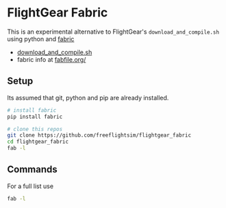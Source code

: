 FlightGear Fabric
=========================================

This is an experimental alternative to FlightGear's `download_and_compile.sh` using python and [fabric](http://www.fabfile.org/)

- [download_and_compile.sh](https://www.gitorious.org/fg/fgmeta/raw/e3d55cf1361f53c8b850b7c452fbe078059764b7:download_and_compile.sh)
- fabric info at [fabfile.org/](http://www.fabfile.org/)

Setup
---------------------------

Its assumed that git, python and pip are already installed.


```bash
# install fabric
pip install fabric

# clone this repos
git clone https://github.com/freeflightsim/flightgear_fabric
cd flightgear_fabric
fab -l
```

Commands
---------------------------

For a full list use
```bash
fab -l
```